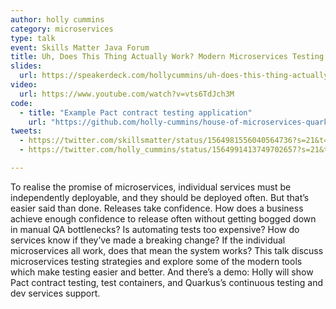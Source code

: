 ```yaml
---
author: holly cummins
category: microservices
type: talk
event: Skills Matter Java Forum
title: Uh, Does This Thing Actually Work? Modern Microservices Testing
slides:
  url: https://speakerdeck.com/hollycummins/uh-does-this-thing-actually-work-modern-microservices-testing
video:
  url: https://www.youtube.com/watch?v=vts6TdJch3M
code:
  - title: "Example Pact contract testing application"
    url: "https://github.com/holly-cummins/house-of-microservices-quarkus-contract-testing-sample"
tweets:
  - https://twitter.com/skillsmatter/status/1564981556040564736?s=21&t=sC13HWh-VPD1MLfuBjHCqg
  - https://twitter.com/holly_cummins/status/1564991413749702657?s=21&t=sC13HWh-VPD1MLfuBjHCqg

---
```

To realise the promise of microservices, individual services must be independently deployable, and they should be deployed often. 
But that’s easier said than done. 
Releases take confidence. 
How does a business achieve enough confidence to release often without getting bogged down in manual QA bottlenecks? 
Is automating tests too expensive? How do services know if they’ve made a breaking change? 
If the individual microservices all work, does that mean the system works? 
This talk discuss microservices testing strategies and explore some of the modern tools which make testing easier and better. 
And there’s a demo: Holly will show Pact contract testing, test containers, and Quarkus’s continuous testing and dev services support.